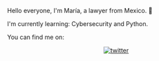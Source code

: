 Hello everyone, I'm María, a lawyer from Mexico. 👋

I'm currently learning: Cybersecurity and Python.

<!-- Actual text -->

You can find me on:

<div align="center">

<a href="https://twitter.com/MariaCyberLaw" target="_blank">
<img src=https://img.shields.io/badge/twitter-%2300acee.svg?&style=for-the-badge&logo=twitter&logoColor=white alt=twitter style="margin-bottom: 5px;" />
</a>
 
</div>  
